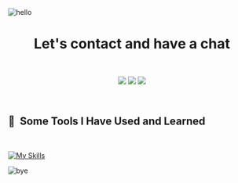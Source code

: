 
<img src="https://camo.githubusercontent.com/daa279ca78be42b310b9d7d7ea35f996418037e6fc81a54fc91ce6732e7f2e9e/68747470733a2f2f63617073756c652d72656e6465722e76657263656c2e6170702f6170693f747970653d776176696e6726636f6c6f723d6772616469656e7426746578743d48656c6c6f21266865696768743d3130302673656374696f6e3d686561646572" alt="hello"/>


<h1 align="center">Let's contact and have a chat</h1>
<br>

<p align="center">
<a href="mailto:code.szymon@gmail.com"><img src="https://camo.githubusercontent.com/e5cfad4cbb1e023463333923b069b81749d94e8ff5722f851c7bb01d65bb0e95/68747470733a2f2f696d672e736869656c64732e696f2f62616467652f476d61696c2d4431343833363f7374796c653d666f722d7468652d6261646765266c6f676f3d676d61696c266c6f676f436f6c6f723d7768697465" data-canonical-src="https://img.shields.io/badge/Gmail-D14836?style=for-the-badge&amp;logo=gmail&amp;logoColor=white" style="max-width: 100%;"></a>
<a href="[szskorupski.vercel.app](https://szskorupski.vercel.app/)"><img src="https://img.shields.io/badge/website-000000?style=for-the-badge&logo=About.me&logoColor=white"></a>
<a href="https://wa.me/48519133934"><img src="https://img.shields.io/badge/WhatsApp-25D366?style=for-the-badge&logo=whatsapp&logoColor=white"></a>
</p>

<br>
<h2> 🚀 &nbsp;Some Tools I Have Used and Learned</h2>
<br>

[![My Skills](https://skillicons.dev/icons?i=python,ts,nodejs,nextjs,js,tailwind,mysql,php,figma,git,cpp,flutter,arduino,html,css,kali,lua,vscode&perline=9)](https://skillicons.dev)

<!---
[![JustSkorpions's GitHub stats](https://github-readme-stats.vercel.app/api?username=justskorpion)](https://github.com/justskorpioj/github-readme-stats)--->

<img src="https://camo.githubusercontent.com/ff1d4eb768b74fa335491dd8a7e87d95017665c1570e5a8828fddfdb728da450/68747470733a2f2f63617073756c652d72656e6465722e76657263656c2e6170702f6170693f747970653d776176696e6726636f6c6f723d6772616469656e74266865696768743d3130302673656374696f6e3d666f6f746572" alt="bye"/>

<!---
JustSkorpion/JustSkorpion is a ✨ special ✨ repository because its `README.md` (this file) appears on your GitHub profile.
You can click the Preview link to take a look at your changes.
--->
